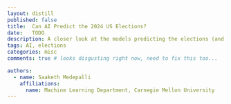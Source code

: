```yaml
---
layout: distill
published: false
title:  Can AI Predict the 2024 US Elections?
date:   TODO
description: A closer look at the models predicting the elections (and how they did)
tags: AI, elections
categories: misc
comments: true # looks disgusting right now, need to fix this too...

authors:
  - name: Saaketh Medepalli
    affiliations: 
      name: Machine Learning Department, Carnegie Mellon University
---
```



